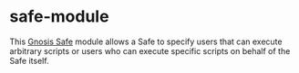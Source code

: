 # safe-module

This [Gnosis Safe](https://gnosis-safe.io) module allows a Safe to specify users that can execute arbitrary scripts or users who can execute specific scripts on behalf of the Safe itself.
